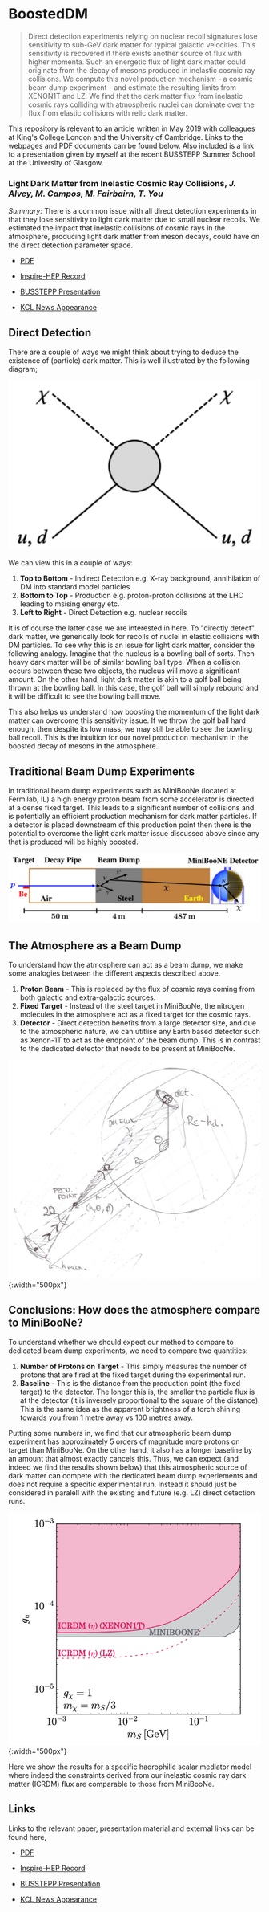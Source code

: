 # BoostedDM

> Direct detection experiments relying on nuclear recoil signatures lose sensitivity to sub-GeV dark matter for typical galactic velocities. This sensitivity is recovered if there exists another source of flux with higher momenta. Such an energetic flux of light dark matter could originate from the decay of mesons produced in inelastic cosmic ray collisions. We compute this novel production mechanism - a cosmic beam dump experiment - and estimate the resulting limits from XENON1T and LZ. We find that the dark matter flux from inelastic cosmic rays colliding with atmospheric nuclei can dominate over the flux from elastic collisions with relic dark matter.

This repository is relevant to an article written in May 2019 with colleagues at King's College London and the University of Cambridge. Links to the webpages and PDF documents can be found below. Also included is a link to a presentation given by myself at the recent BUSSTEPP Summer School at the University of Glasgow.

### Light Dark Matter from Inelastic Cosmic Ray Collisions, *J. Alvey, M. Campos, M. Fairbairn, T. You*

*Summary:* There is a common issue with all direct detection experiments in that they lose sensitivity to light dark matter due to small nuclear recoils. We estimated the impact that inelastic collisions of cosmic rays in the atmosphere, producing light dark matter from meson decays, could have on the direct detection parameter space.

* <a href="https://arxiv.org/pdf/1905.05776.pdf" target="blank_"><i class="fa fa-file-pdf-o" aria-hidden="true"></i> PDF</a> 

* <a href="http://inspirehep.net/record/1735134" target="blank_"><i class="fa fa-external-link" aria-hidden="true"></i> Inspire-HEP Record</a>

* <a href="https://james-alvey-42.github.io/assets/pdf/beam-dump.pdf" target="blank_"><i class="fa fa-file-pdf-o" aria-hidden="true"></i> BUSSTEPP Presentation</a>

* <a href="https://www.kcl.ac.uk/news/changing-the-way-we-search-for-dark-matter" target="blank_"><i class="fa fa-rss" aria-hidden="true"></i> KCL News Appearance</a>

## Direct Detection

There are a couple of ways we might think about trying to deduce the existence of (particle) dark matter. This is well illustrated by the following diagram;

![detection](img/detection.png)

We can view this in a couple of ways:

1. **Top to Bottom** - Indirect Detection e.g. X-ray background, annihilation of DM into standard model particles
2. **Bottom to Top** - Production e.g. proton-proton collisions at the LHC leading to msising energy etc.
3. **Left to Right** - Direct Detection e.g. nuclear recoils

It is of course the latter case we are interested in here. To "directly detect" dark matter, we generically look for recoils of nuclei in elastic collisions with DM particles. To see why this is an issue for light dark matter, consider the following analogy. Imagine that the nucleus is a bowling ball of sorts. Then heavy dark matter will be of similar bowling ball type. When a collision occurs between these two objects, the nucleus will move a significant amount. On the other hand, light dark matter is akin to a golf ball being thrown at the bowling ball. In this case, the golf ball will simply rebound and it will be difficult to see the bowling ball move.

This also helps us understand how boosting the momentum of the light dark matter can overcome this sensitivity issue. If we throw the golf ball hard enough, then despite its low mass, we may still be able to see the bowling ball recoil. This is the intuition for our novel production mechanism in the boosted decay of mesons in the atmosphere.

## Traditional Beam Dump Experiments

In traditional beam dump experiments such as MiniBooNe (located at Fermilab, IL) a high energy proton beam from some accelerator is directed at a dense fixed target. This leads to a significant number of collisions and is potentially an efficient production mechanism for dark matter particles. If a detector is placed downstream of this production point then there is the potential to overcome the light dark matter issue discussed above since any that is produced will be highly boosted.

![miniboone](img/miniboone.png)

## The Atmosphere as a Beam Dump

To understand how the atmosphere can act as a beam dump, we make some analogies between the different aspects described above.

1. **Proton Beam** - This is replaced by the flux of cosmic rays coming from both galactic and extra-galactic sources.
2. **Fixed Target** - Instead of the steel target in MiniBooNe, the nitrogen molecules in the atmosphere act as a fixed target for the cosmic rays.
3. **Detector** - Direct detection benefits from a large detector size, and due to the atmospheric nature, we can utitlise any Earth based detector such as Xenon-1T to act as the endpoint of the beam dump. This is in contrast to the dedicated detector that needs to be present at MiniBooNe.

![boosteddm](img/boosteddm.png){:width="500px"}

## Conclusions: How does the atmosphere compare to MiniBooNe?

To understand whether we should expect our method to compare to dedicated beam dump experiments, we need to compare two quantities:

1. **Number of Protons on Target** - This simply measures the number of protons that are fired at the fixed target during the experimental run.
2. **Baseline** - This is the distance from the production point (the fixed target) to the detector. The longer this is, the smaller the particle flux is at the detector (it is inversely proportional to the square of the distance). This is the same idea as the apparent brightness of a torch shining towards you from 1 metre away vs 100 metres away.

Putting some numbers in, we find that our atmospheric beam dump experiment has approximately 5 orders of magnitude more protons on target than MiniBooNe. On the other hand, it also has a longer baseline by an amount that almost exactly cancels this. Thus, we can expect (and indeed we find the results shown below) that this atmospheric source of dark matter can compete with the dedicated beam dump experiements and does not require a specific experimental run. Instead it should just be considered in paralell with the existing and future (e.g. LZ) direct detection runs.

![crresults](img/crresults.png){:width="500px"}

Here we show the results for a specific hadrophilic scalar mediator model where indeed the constraints derived from our inelastic cosmic ray dark matter (ICRDM) flux are comparable to those from MiniBooNe.

## Links

Links to the relevant paper, presentation material and external links can be found here,

* <a href="https://arxiv.org/pdf/1905.05776.pdf" target="blank_"><i class="fa fa-file-pdf-o" aria-hidden="true"></i> PDF</a> 

* <a href="http://inspirehep.net/record/1735134" target="blank_"><i class="fa fa-external-link" aria-hidden="true"></i> Inspire-HEP Record</a>

* <a href="{{site.baseurl}}/assets/pdf/beam-dump.pdf" target="blank_"><i class="fa fa-file-pdf-o" aria-hidden="true"></i> BUSSTEPP Presentation</a>

* <a href="https://www.kcl.ac.uk/news/changing-the-way-we-search-for-dark-matter" target="blank_"><i class="fa fa-rss" aria-hidden="true"></i> KCL News Appearance</a>